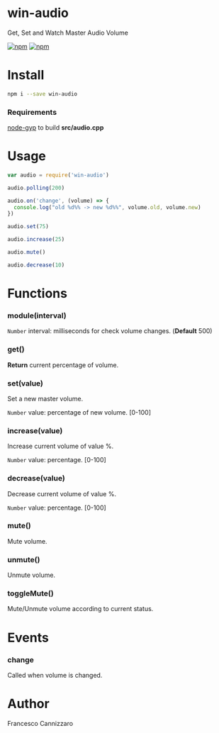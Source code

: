 # win-audio
Get, Set and Watch Master Audio Volume

[![npm](https://img.shields.io/npm/v/gradver.svg)](https://www.npmjs.com/package/win-audio)
[![npm](https://img.shields.io/npm/dm/gradver.svg)](https://www.npmjs.com/package/win-audio)

# Install

```sh
npm i --save win-audio
```

### Requirements
[node-gyp](https://github.com/nodejs/node-gyp#installation) to build **src/audio.cpp**

# Usage

```javascript
var audio = require('win-audio')

audio.polling(200)

audio.on('change', (volume) => {
  console.log("old %d%% -> new %d%%", volume.old, volume.new)
})

audio.set(75)

audio.increase(25)

audio.mute()

audio.decrease(10)
```

# Functions

### module(interval)

`Number` interval: milliseconds for check volume changes. (**Default** 500)

### get()
**Return** current percentage of volume.

### set(value)

Set a new master volume.

`Number` value: percentage of new volume. [0-100]

### increase(value)

Increase current volume of value %.

`Number` value: percentage. [0-100]

### decrease(value)

Decrease current volume of value %.

`Number` value: percentage. [0-100]

### mute()
Mute volume.

### unmute()
Unmute volume.

### toggleMute()
Mute/Unmute volume according to current status.

# Events

### change
Called when volume is changed.

# Author
Francesco Cannizzaro
